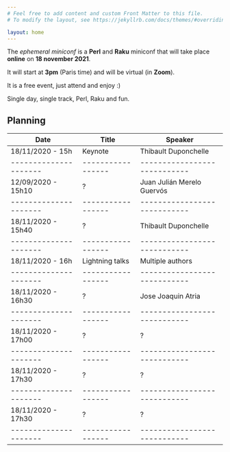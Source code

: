 ```yaml
---
# Feel free to add content and custom Front Matter to this file.
# To modify the layout, see https://jekyllrb.com/docs/themes/#overriding-theme-defaults

layout: home
---
```


The *ephemeral miniconf* is a **Perl** and **Raku** miniconf that will take place **online** on **18 november 2021**.

It will start at **3pm** (Paris time) and will be virtual (in **Zoom**).

It is a free event, just attend and enjoy :)

Single day, single track, Perl, Raku and fun.

## Planning

| Date                | Title           | Speaker                    |
|---------------------|-----------------|----------------------------|
| 18/11/2020 - 15h    | Keynote         | Thibault Duponchelle       |
|---------------------|-----------------|----------------------------|
| 12/09/2020 - 15h10  | ?               | Juan Julián Merelo Guervós |
|---------------------|-----------------|----------------------------|
| 18/11/2020 - 15h40  | ?               | Thibault Duponchelle       |
|---------------------|-----------------|----------------------------|
| 18/11/2020 - 16h    | Lightning talks | Multiple authors           |
|---------------------|-----------------|----------------------------|
| 18/11/2020 - 16h30  | ?               | Jose Joaquin Atria         |
|---------------------|-----------------|----------------------------|
| 18/11/2020 - 17h00  | ?               | ?                          |
|---------------------|-----------------|----------------------------|
| 18/11/2020 - 17h30  | ?               | ?                          |
|---------------------|-----------------|----------------------------|
| 18/11/2020 - 17h30  | ?               | ?                          |
|---------------------|-----------------|----------------------------|

